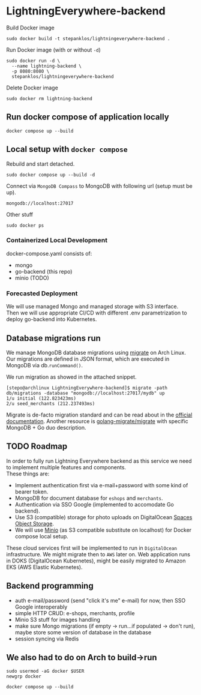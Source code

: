 # LightningEverywhere-backend
Build Docker image
```
sudo docker build -t stepanklos/lightningeverywhere-backend .
```
Run Docker image (with or without `-d`)
```
sudo docker run -d \
  --name lightning-backend \
  -p 8080:8080 \
  stepanklos/lightningeverywhere-backend
```
Delete Docker image
```
sudo docker rm lightning-backend
```

## Run docker compose of application locally
```
docker compose up --build
```
## Local setup with `docker compose`   
Rebuild and start detached.
```
sudo docker compose up --build -d
```  
Connect via `MongoDB Compass` to MongoDB with following url (setup must be up).
```
mongodb://localhost:27017
```  
Other stuff
```
sudo docker ps
```  
### Containerized Local Development
docker-compose.yaml consists of:
- mongo
- go-backend (this repo)
- minio (TODO)
### Forecasted Deployment  
We will use managed Mongo and managed storage with S3 interface.  
Then we will use appropriate CI/CD with different .env parametrization to deploy go-backend into Kubernetes. 

## Database migrations run
We manage MongoDB database migrations using [migrate](https://aur.archlinux.org/packages/migrate) on Arch Linux. Our migrations are defined in JSON format, which are executed in MongoDB via db.`runCommand()`.  

We run migration as showed in the attached snippet.  
```
[stepo@archlinux LightningEverywhere-backend]$ migrate -path db/migrations -database "mongodb://localhost:27017/mydb" up
1/u initial (122.823423ms)
2/u seed_merchants (212.237493ms)
```  
Migrate is de-facto migration standard and can be read about in the [official documentation](https://pkg.go.dev/github.com/golang-migrate/migrate/v4@v4.18.3#section-readme). Another resource is [golang-migrate/migrate](https://github.com/golang-migrate/migrate/blob/v4.18.3/database/mongodb/README.md) with specific MongoDB + Go duo description.
## TODO Roadmap
In order to fully run Lightning Everywhere backend as this service we need to implement multiple features and components.  
These things are: 
- Implement authentication first via e-mail+password with some kind of bearer token. 
- MongoDB for document database for `eshops` and `merchants`.
- Authentication via SSO Google (implemented to accomodate Go backend).
- Use S3 (compatible) storage for photo uploads on DigitalOcean [Spaces Object Storage](https://www.digitalocean.com/products/spaces).
- We will use [Minio](https://github.com/minio/minio) (as S3 compatible substitute on localhost) for Docker compose local setup.

These cloud services first will be implemented to run in `DigitalOcean` infrastructure. We might migrate then to `AWS` later on. Web application runs in DOKS (DigitalOcean Kubernetes), might be easily migrated to Amazon EKS (AWS Elastic Kubernetes).  

## Backend programming
- auth e-mail/password (send "click it's me" e-mail) for now, then SSO Google interoperably
- simple HTTP CRUD: e-shops, merchants, profile
- Minio S3 stuff for images handling
- make sure Mongo migrations (if empty -> run...if populated -> don't run), maybe store some version of database in the database
- session syncing via Redis

## We also had to do on Arch to build->run
```
sudo usermod -aG docker $USER
newgrp docker

docker compose up --build
```
